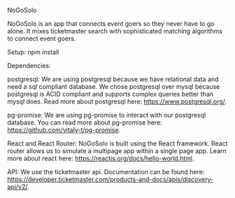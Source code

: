 NoGoSolo

NoGoSolo is an app that connects event goers so they never have to go alone.  It mixes ticketmaster search with sophisticated matching algorithms to connect event goers.  

Setup:
  npm install

Dependencies:

  postgresql: We are using postgresql because we have relational data and need a sql compliant database.  We chose postgresql over mysql because postgresql is ACID compliant and supports complex queries better than mysql does.  Read more about postgresql here: https://www.postgresql.org/.  

  pg-promise: We are using pg-promise to interact with our postgresql database.  You can read more about pg-promise here: https://github.com/vitaly-t/pg-promise.

  React and React Router: NoGoSolo is built using the React framework.  React router allows us to simulate a multipage app within a single page app.  Learn more about react here: https://reactjs.org/docs/hello-world.html.

API:
  We use the ticketmaster api.  Documentation can be found here: https://developer.ticketmaster.com/products-and-docs/apis/discovery-api/v2/.
